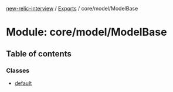 [new-relic-interview](../README.md) / [Exports](../modules.md) / core/model/ModelBase

# Module: core/model/ModelBase

## Table of contents

### Classes

- [default](../classes/core_model_ModelBase.default.md)
